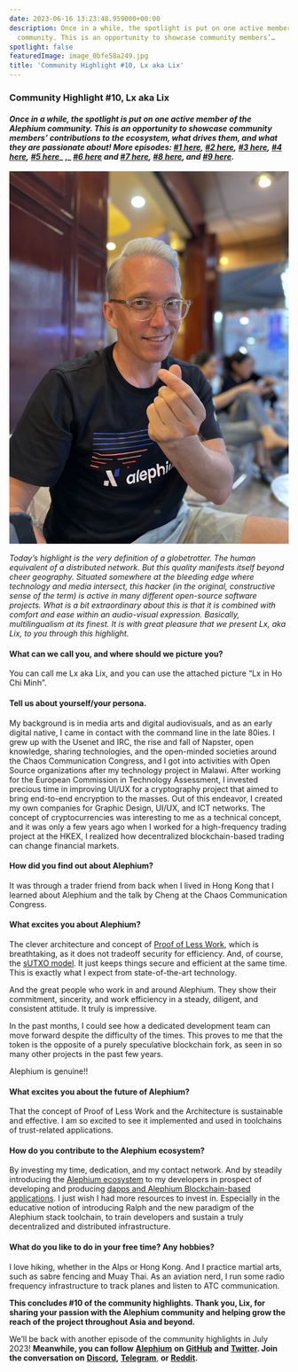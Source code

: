 ```yaml
---
date: 2023-06-16 13:23:48.959000+00:00
description: Once in a while, the spotlight is put on one active member of the Alephium
  community. This is an opportunity to showcase community members’…
spotlight: false
featuredImage: image_0bfe58a249.jpg
title: 'Community Highlight #10, Lx aka Lix'
---
```


### Community Highlight \#10, Lx aka Lix

#### _Once in a while, the spotlight is put on one active member of the Alephium community. This is an opportunity to showcase community members’ contributions to the ecosystem, what drives them, and what they are passionate about! More episodes:_ <a href="https://medium.com/@alephium/community-highlight-wilhelm-k%C3%A4llstr%C3%B6m-aka-oracleuggla-81d3938c5692" class="markup--anchor markup--h4-anchor" data-href="https://medium.com/@alephium/community-highlight-wilhelm-k%C3%A4llstr%C3%B6m-aka-oracleuggla-81d3938c5692" target="_blank"><em>#1 here</em></a>_,_ <a href="https://medium.com/@alephium/community-highlight-cgi-bin-c102cc106f19" class="markup--anchor markup--h4-anchor" data-href="https://medium.com/@alephium/community-highlight-cgi-bin-c102cc106f19" target="_blank"><em>#2 here</em></a>_,_ <a href="https://medium.com/@alephium/community-highlight-3-digdug-48a7ec868504" class="markup--anchor markup--h4-anchor" data-href="https://medium.com/@alephium/community-highlight-3-digdug-48a7ec868504" target="_blank"><em>#3 here</em></a>_,_ <a href="https://medium.com/@alephium/community-highlight-4-montail-e24fd88882a0" class="markup--anchor markup--h4-anchor" data-href="https://medium.com/@alephium/community-highlight-4-montail-e24fd88882a0" target="_blank"><em>#4 here</em></a>_,_ <a href="https://medium.com/@alephium/community-highlight-5-txn-71c4fd76ffe8" class="markup--anchor markup--h4-anchor" data-href="https://medium.com/@alephium/community-highlight-5-txn-71c4fd76ffe8" target="_blank"><em>#5 here</em></a>_ ,_ <a href="https://medium.com/@alephium/community-highlight-6-waldi-zkit-beats-37af1f6df3b8" class="markup--anchor markup--h4-anchor" data-href="https://medium.com/@alephium/community-highlight-6-waldi-zkit-beats-37af1f6df3b8" target="_blank"><em>#6 here</em></a> _and_ <a href="https://medium.com/@alephium/community-highlight-7-oheka-13d8b4ae025e" class="markup--anchor markup--h4-anchor" data-href="https://medium.com/@alephium/community-highlight-7-oheka-13d8b4ae025e" target="_blank"><em>#7 here</em></a>_,_ <a href="https://medium.com/@alephium/community-highlight-8-jorge-438510785041" class="markup--anchor markup--h4-anchor" data-href="https://medium.com/@alephium/community-highlight-8-jorge-438510785041" target="_blank"><em>#8 here</em></a>_, and_ <a href="https://medium.com/@alephium/community-highlight-9-dzhemsh-a0a4a98a8489" class="markup--anchor markup--h4-anchor" data-href="https://medium.com/@alephium/community-highlight-9-dzhemsh-a0a4a98a8489" target="_blank"><em>#9 here</em></a>_._

![](image_0bfe58a249.jpg)

_Today’s highlight is the very definition of a globetrotter. The human equivalent of a distributed network. But this quality manifests itself beyond cheer geography. Situated somewhere at the bleeding edge where technology and media intersect, this hacker (in the original, constructive sense of the term) is active in many different open-source software projects. What is a bit extraordinary about this is that it is combined with comfort and ease within an audio-visual expression. Basically, multilingualism at its finest. It is with great pleasure that we present Lx, aka Lix, to you through this highlight._

#### What can we call you, and where should we picture you?

You can call me Lx aka Lix, and you can use the attached picture “Lx in Ho Chi Minh”.

#### Tell us about yourself/your persona.

My background is in media arts and digital audiovisuals, and as an early digital native, I came in contact with the command line in the late 80ies. I grew up with the Usenet and IRC, the rise and fall of Napster, open knowledge, sharing technologies, and the open-minded societies around the Chaos Communication Congress, and I got into activities with Open Source organizations after my technology project in Malawi. After working for the European Commission in Technology Assessment, I invested precious time in improving UI/UX for a cryptography project that aimed to bring end-to-end encryption to the masses. Out of this endeavor, I created my own companies for Graphic Design, UI/UX, and ICT networks. The concept of cryptocurrencies was interesting to me as a technical concept, and it was only a few years ago when I worked for a high-frequency trading project at the HKEX, I realized how decentralized blockchain-based trading can change financial markets.

#### How did you find out about Alephium?

It was through a trader friend from back when I lived in Hong Kong that I learned about Alephium and the talk by Cheng at the Chaos Communication Congress.

#### What excites you about Alephium?

The clever architecture and concept of <a href="https://medium.com/@alephium/tech-talk-1-the-ultimate-guide-to-proof-of-less-work-the-universe-and-everything-ba70644ab301" class="markup--anchor markup--p-anchor" data-href="https://medium.com/@alephium/tech-talk-1-the-ultimate-guide-to-proof-of-less-work-the-universe-and-everything-ba70644ab301" target="_blank">Proof of Less Work</a>, which is breathtaking, as it does not tradeoff security for efficiency. And, of course, the <a href="https://medium.com/@alephium/an-introduction-to-the-stateful-utxo-model-8de3b0f76749" class="markup--anchor markup--p-anchor" data-href="https://medium.com/@alephium/an-introduction-to-the-stateful-utxo-model-8de3b0f76749" target="_blank">sUTXO model</a>. It just keeps things secure and efficient at the same time. This is exactly what I expect from state-of-the-art technology.

And the great people who work in and around Alephium. They show their commitment, sincerity, and work efficiency in a steady, diligent, and consistent attitude. It truly is impressive.

In the past months, I could see how a dedicated development team can move forward despite the difficulty of the times. This proves to me that the token is the opposite of a purely speculative blockchain fork, as seen in so many other projects in the past few years.

Alephium is genuine!!

#### What excites you about the future of Alephium?

That the concept of Proof of Less Work and the Architecture is sustainable and effective. I am so excited to see it implemented and used in toolchains of trust-related applications.

#### How do you contribute to the Alephium ecosystem?

By investing my time, dedication, and my contact network. And by steadily introducing the <a href="http://www.alephium.org" class="markup--anchor markup--p-anchor" data-href="http://www.alephium.org" rel="noopener" target="_blank">Alephium ecosystem</a> to my developers in prospect of developing and producing <a href="https://docs.alephium.org/dapps/build-dapp-from-scratch" class="markup--anchor markup--p-anchor" data-href="https://docs.alephium.org/dapps/build-dapp-from-scratch" rel="noopener" target="_blank">dapps and Alephium Blockchain-based applications</a>. I just wish I had more resources to invest in. Especially in the educative notion of introducing Ralph and the new paradigm of the Alephium stack toolchain, to train developers and sustain a truly decentralized and distributed infrastructure.

#### What do you like to do in your free time? Any hobbies?

I love hiking, whether in the Alps or Hong Kong. And I practice martial arts, such as sabre fencing and Muay Thai. As an aviation nerd, I run some radio frequency infrastructure to track planes and listen to ATC communication.

**This concludes \#10 of the community highlights. Thank you, Lix, for sharing your passion with the Alephium community and helping grow the reach of the project throughout Asia and beyond.**

We’ll be back with another episode of the community highlights in July 2023! **Meanwhile, you can follow** <a href="https://alephium.org" class="markup--anchor markup--p-anchor" data-href="https://alephium.org" rel="noopener" target="_blank"><strong>Alephium</strong></a> **on** <a href="https://github.com/alephium/" class="markup--anchor markup--p-anchor" data-href="https://github.com/alephium/" rel="noopener" target="_blank"><strong>GitHub</strong></a> **and** <a href="https://twitter.com/alephium" class="markup--anchor markup--p-anchor" data-href="https://twitter.com/alephium" rel="noopener" target="_blank"><strong>Twitter</strong></a>**. Join the conversation on** <a href="https://alephium.org/discord" class="markup--anchor markup--p-anchor" data-href="https://alephium.org/discord" rel="noopener" target="_blank"><strong>Discord</strong></a>**,** <a href="https://t.me/alephiumgroup" class="markup--anchor markup--p-anchor" data-href="https://t.me/alephiumgroup" rel="noopener" target="_blank"><strong>Telegram</strong></a>, **or** <a href="https://www.reddit.com/r/alephium" class="markup--anchor markup--p-anchor" data-href="https://www.reddit.com/r/alephium" rel="noopener" target="_blank"><strong>Reddit</strong></a>**.**

